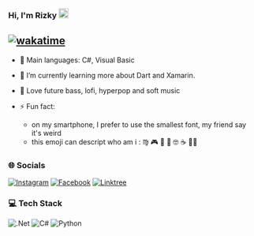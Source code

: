 ### Hi, I'm Rizky <img src="https://raw.githubusercontent.com/MartinHeinz/MartinHeinz/master/wave.gif" width="20px" height="20px">
[![wakatime](https://wakatime.com/badge/user/f310e07a-aac5-4dc0-9b79-642f9347a21e/project/04674d6c-9c83-4f1e-9e7b-22a94b265f94.svg)](https://wakatime.com/badge/user/f310e07a-aac5-4dc0-9b79-642f9347a21e/project/04674d6c-9c83-4f1e-9e7b-22a94b265f94)
---

- 🌟 Main languages: C#, Visual Basic

- 🌱 I’m currently learning more about Dart and Xamarin.

- 🎵 Love future bass, lofi, hyperpop and soft music

- ⚡ Fun fact:  
     - on my smartphone, I prefer to use the smallest font, my friend say it's weird
     - this emoji can descript who am i : ♍ 🎮 🍝 📖 🤓 ☕ 🏊‍♂️ 
     

### 🌐 Socials
[![Instagram](https://img.shields.io/badge/Instagram-E4405F?style=flat&logo=instagram&logoColor=white)](https://instagram.com/rizkyrs_77) [![Facebook](https://img.shields.io/badge/Facebook-1877F2?style=flat&logo=facebook&logoColor=white)](https://www.facebook.com/xRenesmee) [![Linktree](https://img.shields.io/badge/linktree-39E09B?style=flat&logo=linktree&logoColor=white)](https://linktr.ee/rizkyrs) 

### 💻 Tech Stack
![.Net](https://img.shields.io/badge/.NET-5C2D91?style=flat&logo=.net&logoColor=white) ![C#](https://img.shields.io/badge/C%23-239120?style=flat&logo=c-sharp&logoColor=white) ![Python](https://img.shields.io/badge/Python-3776AB?style=flat&logo=python&logoColor=white)
